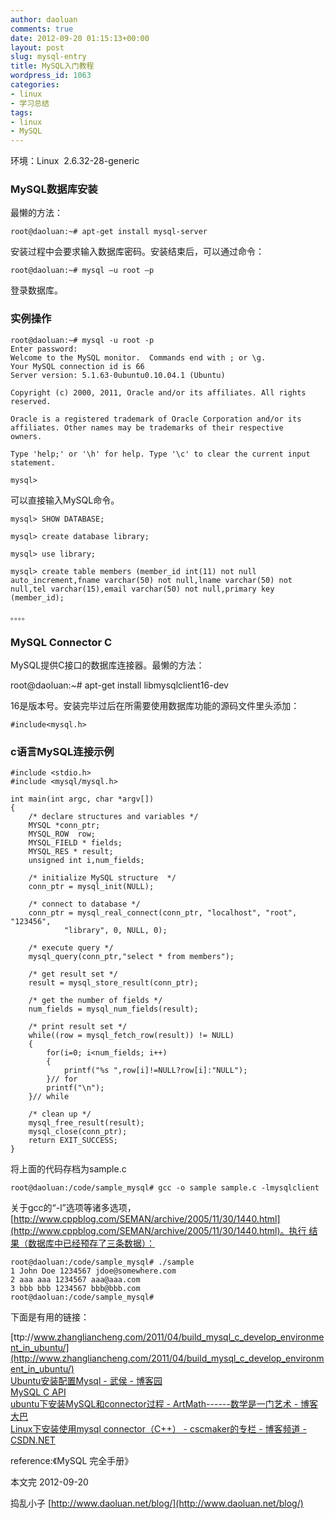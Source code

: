 ```yaml
---
author: daoluan
comments: true
date: 2012-09-20 01:15:13+00:00
layout: post
slug: mysql-entry
title: MySQL入门教程
wordpress_id: 1063
categories:
- linux
- 学习总结
tags:
- linux
- MySQL
---
```


环境：Linux  2.6.32-28-generic


### MySQL数据库安装


最懒的方法：

    
    root@daoluan:~# apt-get install mysql-server


安装过程中会要求输入数据库密码。安装结束后，可以通过命令：

    
    root@daoluan:~# mysql –u root –p


登录数据库。

<!-- more -->


### 实例操作



    
    root@daoluan:~# mysql -u root -p 
    Enter password: 
    Welcome to the MySQL monitor.  Commands end with ; or \g. 
    Your MySQL connection id is 66 
    Server version: 5.1.63-0ubuntu0.10.04.1 (Ubuntu)
    
    Copyright (c) 2000, 2011, Oracle and/or its affiliates. All rights reserved.
    
    Oracle is a registered trademark of Oracle Corporation and/or its 
    affiliates. Other names may be trademarks of their respective 
    owners.
    
    Type 'help;' or '\h' for help. Type '\c' to clear the current input statement.
    
    mysql>


可以直接输入MySQL命令。

    
    mysql> SHOW DATABASE;
    
    mysql> create database library;
    
    mysql> use library;
    
    mysql> create table members (member_id int(11) not null auto_increment,fname varchar(50) not null,lname varchar(50) not null,tel varchar(15),email varchar(50) not null,primary key (member_id);
    
    。。。。




### MySQL Connector C


MySQL提供C接口的数据库连接器。最懒的方法：

root@daoluan:~# apt-get install libmysqlclient16-dev

16是版本号。安装完毕过后在所需要使用数据库功能的源码文件里头添加：




    
    #include<mysql.h>







### c语言MySQL连接示例



    
    #include <stdio.h>
    #include <mysql/mysql.h>
    
    int main(int argc, char *argv[])
    {
    	/* declare structures and variables */
        MYSQL *conn_ptr;
    	MYSQL_ROW  row;
        MYSQL_FIELD * fields; 
    	MYSQL_RES * result;
        unsigned int i,num_fields;
    
    	/* initialize MySQL structure  */
        conn_ptr = mysql_init(NULL);
    
    	/* connect to database */
        conn_ptr = mysql_real_connect(conn_ptr, "localhost", "root", "123456",
                "library", 0, NULL, 0);
    
    	/* execute query */		
        mysql_query(conn_ptr,"select * from members");
    
    	/* get result set */
        result = mysql_store_result(conn_ptr);
    
    	/* get the number of fields */
    	num_fields = mysql_num_fields(result);
    
    	/* print result set */
        while((row = mysql_fetch_row(result)) != NULL)
        {
            for(i=0; i<num_fields; i++)
            {
                printf("%s ",row[i]!=NULL?row[i]:"NULL");
            }// for
            printf("\n");
        }// while
    
    	/* clean up */
    	mysql_free_result(result);
        mysql_close(conn_ptr);
        return EXIT_SUCCESS;
    }


将上面的代码存档为sample.c

    
    root@daoluan:/code/sample_mysql# gcc -o sample sample.c -lmysqlclient


关于gcc的“-l”选项等诸多选项，[http://www.cppblog.com/SEMAN/archive/2005/11/30/1440.html](http://www.cppblog.com/SEMAN/archive/2005/11/30/1440.html)。执行 结果（数据库中已经预存了三条数据）：

    
    root@daoluan:/code/sample_mysql# ./sample
    1 John Doe 1234567 jdoe@somewhere.com
    2 aaa aaa 1234567 aaa@aaa.com
    3 bbb bbb 1234567 bbb@bbb.com
    root@daoluan:/code/sample_mysql#


下面是有用的链接：

[ttp://www.zhangliancheng.com/2011/04/build_mysql_c_develop_environment_in_ubuntu/](http://www.zhangliancheng.com/2011/04/build_mysql_c_develop_environment_in_ubuntu/)  
[Ubuntu安装配置Mysql - 武侯 - 博客园](http://www.cnblogs.com/wuhou/archive/2008/09/28/1301071.html)  
[MySQL C API](http://dev.mysql.com/doc/refman/5.6/en/c.html)  
[ubuntu下安装MySQL和connector过程 - ArtMath------数学是一门艺术 - 博客大巴](http://artmath.blogbus.com/logs/76621657.html)  
[Linux下安装使用mysql connector（C++） - cscmaker的专栏 - 博客频道 - CSDN.NET](http://blog.csdn.net/cscmaker/article/details/7468374)  

reference:《MySQL 完全手册》

本文完 2012-09-20

捣乱小子 [http://www.daoluan.net/blog/](http://www.daoluan.net/blog/)
